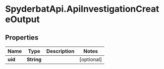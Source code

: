 # SpyderbatApi.ApiInvestigationCreateOutput

## Properties

Name | Type | Description | Notes
------------ | ------------- | ------------- | -------------
**uid** | **String** |  | [optional] 


